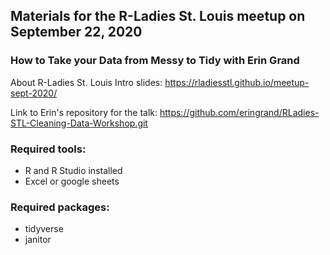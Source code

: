 ## Materials for the R-Ladies St. Louis meetup on September 22, 2020

### How to Take your Data from Messy to Tidy with Erin Grand

About R-Ladies St. Louis Intro slides: https://rladiesstl.github.io/meetup-sept-2020/

Link to Erin's repository for the talk: https://github.com/eringrand/RLadies-STL-Cleaning-Data-Workshop.git

### Required tools:
- R and R Studio installed
- Excel or google sheets

### Required packages:
- tidyverse
- janitor


